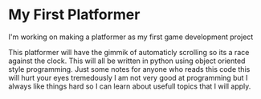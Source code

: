 # My First Platformer
I'm working on making a platformer as my first game development project

This platformer will have the gimmik of automaticly scrolling so its a race against the clock.
This will all be written in python using object oriented style programming.
Just some notes for anyone who reads this code this will hurt your eyes tremedously I am not very
good at programming but I always like things hard so I can learn about usefull topics that I will apply.

